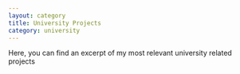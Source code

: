 ```yaml
---
layout: category
title: University Projects
category: university
---
```


Here, you can find an excerpt of my most relevant university related projects